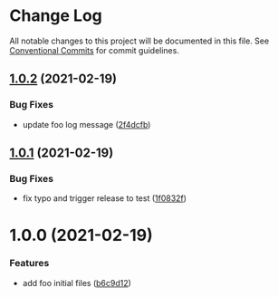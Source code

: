 # Change Log

All notable changes to this project will be documented in this file.
See [Conventional Commits](https://conventionalcommits.org) for commit guidelines.

## [1.0.2](https://github.com/HenriqueSilverio/monorepo/compare/@henriquesilverio/foo@1.0.1...@henriquesilverio/foo@1.0.2) (2021-02-19)


### Bug Fixes

* update foo log message ([2f4dcfb](https://github.com/HenriqueSilverio/monorepo/commit/2f4dcfbc934e0b31ed3a09587b1a96bfbc2c4744))





## [1.0.1](https://github.com/HenriqueSilverio/monorepo/compare/@henriquesilverio/foo@1.0.0...@henriquesilverio/foo@1.0.1) (2021-02-19)


### Bug Fixes

* fix typo and trigger release to test ([1f0832f](https://github.com/HenriqueSilverio/monorepo/commit/1f0832f20a7a4ad5710a517916c9b4eb94b66146))





# 1.0.0 (2021-02-19)


### Features

* add foo initial files ([b6c9d12](https://github.com/HenriqueSilverio/monorepo/commit/b6c9d12378540df0c7282aab68b3e35349e1a653))
